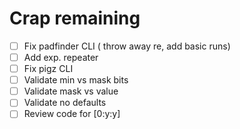 Crap remaining
==============

- [ ] Fix padfinder CLI ( throw away re, add basic runs)
- [ ] Add exp. repeater
- [ ] Fix pigz CLI 
- [ ] Validate min vs mask bits
- [ ] Validate mask vs value
- [ ] Validate no defaults
- [ ] Review code for [0:y:y]
